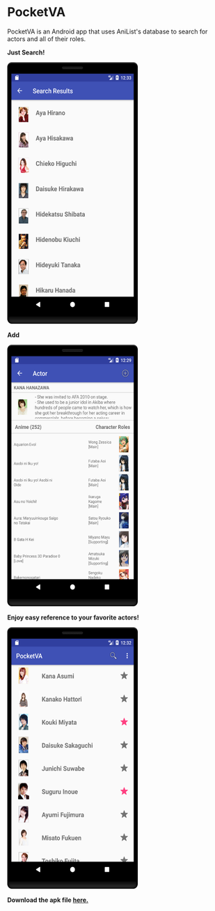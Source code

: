 # PocketVA

PocketVA is an Android app that uses AniList's database to search for actors and all of their roles. 

<b>Just Search!<b>

<img src="picture%204.png" width="300" height="600" />


<b>Add<b>


<img src="picture%202.png" width="300" height="600" />
 
<b>Enjoy easy reference to your favorite actors!<b>


<img src="picture%203.png" width="300" height="600" />

Download the apk file 
<a href="https://github.com/Eritz/PocketVA/releases/tag/v1.0">here.</a>

